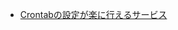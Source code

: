 - [Crontabの設定が楽に行えるサービス](https://good-yuuta.hatenablog.com/entry/2022/08/04/170007?_ga=2.100758785.1259619272.1659535935-1524494941.1630950902)
